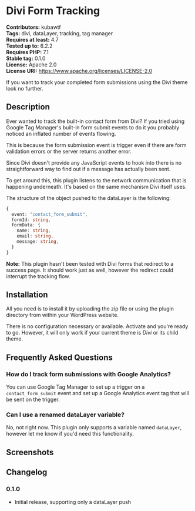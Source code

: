 # Divi Form Tracking

**Contributors:** kubawtf  
**Tags:** divi, dataLayer, tracking, tag manager  
**Requires at least:** 4.7  
**Tested up to:** 6.2.2  
**Requires PHP:** 7.1  
**Stable tag:** 0.1.0  
**License:** Apache 2.0    
**License URI:** <https://www.apache.org/licenses/LICENSE-2.0>

If you want to track your completed form submissions using the Divi theme look no further.

## Description

Ever wanted to track the built-in contact form from Divi? If you tried using Google Tag Manager's built-in form submit events to do it you probably noticed an inflated number of events flowing.

This is because the form submission event is trigger even if there are form validation errors or the server returns another error.

Since Divi doesn't provide any JavaScript events to hook into there is no straightforward way to find out if a message has actually been sent.

To get around this, this plugin listens to the network communication that is happening underneath. It's based on the same mechanism Divi itself uses.

The structure of the object pushed to the dataLayer is the following:

```typescript
{
  event: "contact_form_submit",
  formId: string,
  formData: {
    name: string,
    email: string,
    message: string,
  }
}
```

**Note:** This plugin hasn't been tested with Divi forms that redirect to a success page. It should work just as well, however the redirect could interrupt the tracking flow.

## Installation

All you need is to install it by uploading the zip file or using the plugin directory from within your WordPress website.

There is no configuration necessary or available. Activate and you're ready to go. However, it will only work if your current theme is *Divi* or its child theme.

## Frequently Asked Questions

### How do I track form submissions with Google Analytics?

You can use Google Tag Manager to set up a trigger on a `contact_form_submit` event and set up a Google Analytics event tag that will be sent on the trigger.

### Can I use a renamed dataLayer variable?

No, not right now. This plugin only supports a variable named `dataLayer`, however let me know if you'd need this functionality.

## Screenshots

## Changelog

### 0.1.0

- Initial release, supporting only a dataLayer push
